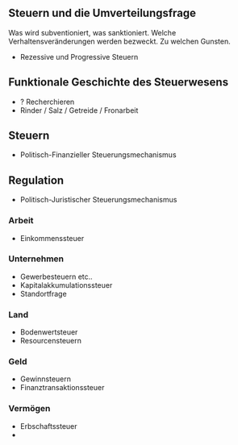 
## Steuern und die Umverteilungsfrage

Was wird subventioniert, was sanktioniert. Welche Verhaltensveränderungen werden bezweckt. Zu welchen Gunsten.

* Rezessive und Progressive Steuern


## Funktionale Geschichte des Steuerwesens
- ? Recherchieren
- Rinder / Salz / Getreide / Fronarbeit


## Steuern
- Politisch-Finanzieller Steuerungsmechanismus

## Regulation
- Politisch-Juristischer Steuerungsmechanismus 

### Arbeit
- Einkommenssteuer

### Unternehmen
- Gewerbesteuern etc..
- Kapitalakkumulationssteuer
- Standortfrage

### Land
- Bodenwertsteuer
- Resourcensteuern

### Geld
- Gewinnsteuern
- Finanztransaktionssteuer

### Vermögen
- Erbschaftssteuer
- 